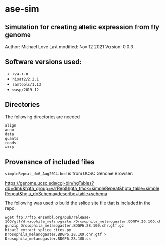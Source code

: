 # ase-sim

## Simulation for creating allelic expression from fly genome

Author: Michael Love
Last modified: Nov 12 2021
Version: 0.0.3

## Software versions used:

* `r/4.1.0`
* `hisat2/2.2.1`
* `samtools/1.13`
* `wasp/2019-12`

## Directories

The following directories are needed

```
align
anno
data
quants
reads
wasp
```

## Provenance of included files

`simpleRepeat_dm6_Aug2014.bed` is from UCSC Genome Browser:

<https://genome.ucsc.edu/cgi-bin/hgTables?db=dm6&hgta_group=varRep&hgta_track=simpleRepeat&hgta_table=simpleRepeat&hgta_doSchema=describe+table+schema>

The following was used to build the splice site file that is included in the repo.

```
wget ftp://ftp.ensembl.org/pub/release-100/gtf/drosophila_melanogaster/Drosophila_melanogaster.BDGP6.28.100.chr.gtf.gz
gunzip Drosophila_melanogaster.BDGP6.28.100.chr.gtf.gz
hisat2_extract_splice_sites.py Drosophila_melanogaster.BDGP6.28.100.chr.gtf > Drosophila_melanogaster.BDGP6.28.100.ss
```
